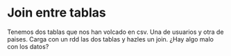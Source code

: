 Join entre tablas
=================

Tenemos dos tablas que nos han volcado en csv. Una de usuarios y otra de paises. Carga con un rdd las dos tablas y hazles un join. ¿Hay algo malo con los datos?